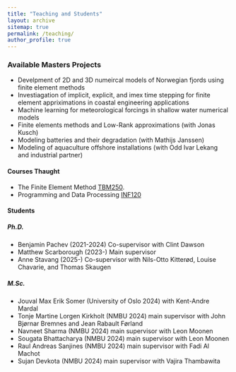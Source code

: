 ```yaml
---
title: "Teaching and Students"
layout: archive
sitemap: true
permalink: /teaching/
author_profile: true
---
```



### Available Masters Projects

- Develpment of 2D and 3D numeircal models of Norwegian fjords using finite element methods
- Investiagation of implicit, explicit, and imex time stepping for finite element appriximations in coastal engineering applications
- Machine learning for meteorological forcings in shallow water numerical models
- Finite elements methods and Low-Rank approximations (with Jonas Kusch)
- Modeling batteries and their degradation (with Mathijs Janssen)
- Modeling of aquaculture offshore installations (with Odd Ivar Lekang and industrial partner)


#### Courses Thaught
- The Finite Element Method [TBM250](https://www.nmbu.no/emne/tbm250). 
- Programming and Data Processing [INF120](https://www.nmbu.no/emne/INF120)

#### Students 

##### Ph.D.
- Benjamin Pachev (2021-2024) Co-supervisor with Clint Dawson 
- Matthew Scarborough (2023-) Main supervisor 
- Anne Stavang (2025-) Co-supervisor with Nils-Otto Kitterød, Louise Chavarie, and Thomas Skaugen 


##### M.Sc.
- Jouval Max Erik Somer (University of Oslo 2024) with Kent-Andre Mardal
- Tonje Martine Lorgen Kirkholt (NMBU 2024) main supervisor with John Bjørnar Bremnes and Jean Rabault Førland
- Navneet Sharma (NMBU 2024) main supervisor with Leon Moonen
- Sougata Bhattacharya (NMBU 2024) main supervisor with Leon Moonen
- Raul Andreas Sanjines (NMBU 2024) main supervisor with Fadi Al Machot
- Sujan Devkota (NMBU 2024) main supervisor with Vajira Thambawita


